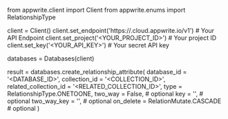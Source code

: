 from appwrite.client import Client
from appwrite.enums import RelationshipType

client = Client()
client.set_endpoint('https://<REGION>.cloud.appwrite.io/v1') # Your API Endpoint
client.set_project('<YOUR_PROJECT_ID>') # Your project ID
client.set_key('<YOUR_API_KEY>') # Your secret API key

databases = Databases(client)

result = databases.create_relationship_attribute(
    database_id = '<DATABASE_ID>',
    collection_id = '<COLLECTION_ID>',
    related_collection_id = '<RELATED_COLLECTION_ID>',
    type = RelationshipType.ONETOONE,
    two_way = False, # optional
    key = '', # optional
    two_way_key = '', # optional
    on_delete = RelationMutate.CASCADE # optional
)
